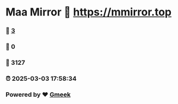 # Maa Mirror :link: https://mmirror.top 
### :page_facing_up: [3](https://mmirror.top/tag.html) 
### :speech_balloon: 0 
### :hibiscus: 3127 
### :alarm_clock: 2025-03-03 17:58:34 
### Powered by :heart: [Gmeek](https://github.com/Meekdai/Gmeek)
